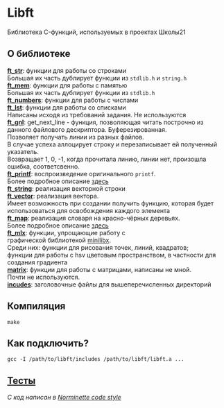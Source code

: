 # Libft

Библиотека C-функций, используемых в проектах Школы21

## О библиотеке
**[ft_str](https://github.com/liftchampion/libft/tree/master/ft_str)**: функции для работы со строками  
Большая их часть дублирует функции из `stdlib.h` и `string.h`  
**[ft_mem](https://github.com/liftchampion/libft/tree/master/ft_mem)**: функции для работы с памятью  
Большая их часть дублирует функции из `stdlib.h`  
**[ft_numbers](https://github.com/liftchampion/libft/tree/master/ft_numbers)**: функции для работы с числами  
**[ft_lst](https://github.com/liftchampion/libft/tree/master/ft_lst)**: функции для работы со списками  
Написаны исходя из требований задания. Не используются  
**[ft_gnl](https://github.com/liftchampion/libft/tree/master/ft_gnl)**: get_next_line - функция,
позволяющая читать построчно из данного файлового дескриптора. Буферезированная.  
Позволяет получать линии из разных файлов.  
В случае успеха аллоцирует строку и перезаписывает ей полученный указатель.  
Возвращает 1, 0, -1, когда прочитала линию, линии нет, произошла ошибка, соответсвенно.   
**[ft_printf](https://github.com/liftchampion/libft/tree/master/ft_printf)**: воспроизведение оригинального `printf`.  
Более подробное описание [здесь](https://github.com/liftchampion/ft_printf/blob/master/README.md)  
**[ft_string](https://github.com/liftchampion/libft/tree/master/ft_string)**: реализация векторной строки  
**[ft_vector](https://github.com/liftchampion/libft/tree/master/ft_vector)**: реализация вектора.  
Имеет возможность при создании получить функцию, которая будет использоваться для освобождения каждого элемента  
**[ft_map](https://github.com/liftchampion/libft/tree/master/ft_map)**: реализация словаря на красно-чёрных деревьях.  
Более подробное описание [здесь](https://github.com/liftchampion/rb_tree/blob/master/README.md)  
**[ft_mlx](https://github.com/liftchampion/libft/tree/master/ft_mlx)**: функции, упрощающие работу с  
графической библиотекой [minilibx](https://github.com/liftchampion/minilibx).  
Среди них: функции для рисования точек, линий, квадратов;  
функции для работы с hsv цветовым пространством, в частности для создания градиента  
**[matrix](https://github.com/liftchampion/libft/tree/master/matrix)**: функции для работы с матрицами, написаны не мной.  
Почти не используются.  
**[incudes](https://github.com/liftchampion/libft/tree/master/includes)**: заголовочные файлы для вышеперечисленных директорий

## Компиляция  
`make`

## Как подключить?  
`gcc -I /path/to/libft/includes /path/to/libft/libft.a ...`

## [Тесты](https://bitbucket.org/liftchampion/42_school_libft_main/src/master/main.c)

*C код написан в [Norminette code style](https://github.com/liftchampion/Norminette)*
